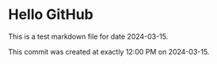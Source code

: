 # Hello GitHub
This is a test markdown file for date 2024-03-15.

This commit was created at exactly 12:00 PM on 2024-03-15.
